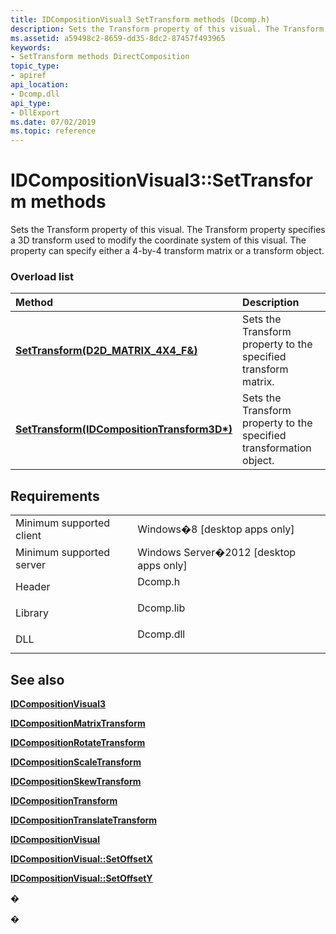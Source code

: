 ```yaml
---
title: IDCompositionVisual3 SetTransform methods (Dcomp.h)
description: Sets the Transform property of this visual. The Transform property specifies a 3D transform used to modify the coordinate system of this visual. The property can specify either a 4-by-4 transform matrix or a transform object.
ms.assetid: a59498c2-8659-dd35-8dc2-87457f493965
keywords:
- SetTransform methods DirectComposition
topic_type:
- apiref
api_location:
- Dcomp.dll
api_type:
- DllExport
ms.date: 07/02/2019
ms.topic: reference
---
```


# IDCompositionVisual3::SetTransform methods

Sets the Transform property of this visual. The Transform property specifies a 3D transform used to modify the coordinate system of this visual. The property can specify either a 4-by-4 transform matrix or a transform object.

### Overload list



| Method                                                                                  | Description                                                                    |
|:----------------------------------------------------------------------------------------|:-------------------------------------------------------------------------------|
| [**SetTransform(D2D\_MATRIX\_4X4\_F&)**](https://msdn.microsoft.com/library/Dn904492(v=VS.85).aspx)       | Sets the Transform property to the specified transform matrix.<br/>      |
| [**SetTransform(IDCompositionTransform3D\*)**](https://msdn.microsoft.com/library/Dn904493(v=VS.85).aspx) | Sets the Transform property to the specified transformation object.<br/> |



## Requirements



|                                     |                                                                                      |
|-------------------------------------|--------------------------------------------------------------------------------------|
| Minimum supported client<br/> | Windows�8 \[desktop apps only\]<br/>                                           |
| Minimum supported server<br/> | Windows Server�2012 \[desktop apps only\]<br/>                                 |
| Header<br/>                   | <dl> <dt>Dcomp.h</dt> </dl>   |
| Library<br/>                  | <dl> <dt>Dcomp.lib</dt> </dl> |
| DLL<br/>                      | <dl> <dt>Dcomp.dll</dt> </dl> |



## See also

<dl> <dt>

[**IDCompositionVisual3**](https://msdn.microsoft.com/library/Dn904490(v=VS.85).aspx)
</dt> <dt>

[**IDCompositionMatrixTransform**](https://msdn.microsoft.com/library/Hh437424(v=VS.85).aspx)
</dt> <dt>

[**IDCompositionRotateTransform**](https://msdn.microsoft.com/library/Hh448924(v=VS.85).aspx)
</dt> <dt>

[**IDCompositionScaleTransform**](https://msdn.microsoft.com/library/Hh448990(v=VS.85).aspx)
</dt> <dt>

[**IDCompositionSkewTransform**](https://msdn.microsoft.com/library/Hh449057(v=VS.85).aspx)
</dt> <dt>

[**IDCompositionTransform**](https://msdn.microsoft.com/library/Hh449110(v=VS.85).aspx)
</dt> <dt>

[**IDCompositionTranslateTransform**](https://msdn.microsoft.com/library/Hh449113(v=VS.85).aspx)
</dt> <dt>

[**IDCompositionVisual**](https://msdn.microsoft.com/library/Hh449139(v=VS.85).aspx)
</dt> <dt>

[**IDCompositionVisual::SetOffsetX**](idcompositionvisual-setoffsetx-overloaded.md)
</dt> <dt>

[**IDCompositionVisual::SetOffsetY**](idcompositionvisual-setoffsety-overloaded.md)
</dt> </dl>

�

�





